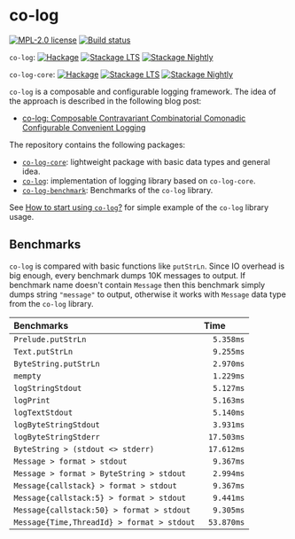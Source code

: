 # co-log

[![MPL-2.0 license](https://img.shields.io/badge/license-MPL--2.0-blue.svg)](https://github.com/kowainik/co-log/blob/master/LICENSE)
[![Build status](https://secure.travis-ci.org/kowainik/co-log.svg)](https://travis-ci.org/kowainik/co-log)

`co-log`:
[![Hackage](https://img.shields.io/hackage/v/co-log.svg)](https://hackage.haskell.org/package/co-log)
[![Stackage LTS](http://stackage.org/package/co-log/badge/lts)](http://stackage.org/lts/package/co-log)
[![Stackage Nightly](http://stackage.org/package/co-log/badge/nightly)](http://stackage.org/nightly/package/co-log)

`co-log-core`:
[![Hackage](https://img.shields.io/hackage/v/co-log-core.svg)](https://hackage.haskell.org/package/co-log-core)
[![Stackage LTS](http://stackage.org/package/co-log-core/badge/lts)](http://stackage.org/lts/package/co-log-core)
[![Stackage Nightly](http://stackage.org/package/co-log-core/badge/nightly)](http://stackage.org/nightly/package/co-log-core)

`co-log` is a composable and configurable logging framework. The idea of the approach is
described in the following blog post:

* [co-log: Composable Contravariant Combinatorial Comonadic Configurable Convenient Logging](https://kowainik.github.io/posts/2018-09-25-co-log)

The repository contains the following packages:

* [`co-log-core`](co-log-core): lightweight package with basic data types and
  general idea.
* [`co-log`](co-log): implementation of logging library based on `co-log-core`.
* [`co-log-benchmark`](co-log-benchmark): Benchmarks of the `co-log` library.

See [How to start using `co-log`?](co-log/README.md) for simple example of the
`co-log` library usage.

## Benchmarks

`co-log` is compared with basic functions like `putStrLn`. Since IO overhead is
big enough, every benchmark dumps 10K messages to output. If benchmark name
doesn't contain `Message` then this benchmark simply dumps string `"message"`
to output, otherwise it works with `Message` data type from the `co-log`
library.

| Benchmarks                                 | Time        |
| :----------------------------------------- | :---------- |
| `Prelude.putStrLn`                         | `  5.358ms` |
| `Text.putStrLn`                            | `  9.255ms` |
| `ByteString.putStrLn`                      | `  2.970ms` |
| `mempty`                                   | `  1.229ms` |
| `logStringStdout`                          | `  5.127ms` |
| `logPrint`                                 | `  5.163ms` |
| `logTextStdout`                            | `  5.140ms` |
| `logByteStringStdout`                      | `  3.931ms` |
| `logByteStringStderr`                      | ` 17.503ms` |
| `ByteString > (stdout <> stderr)`          | ` 17.612ms` |
| `Message > format > stdout`                | `  9.367ms` |
| `Message > format > ByteString > stdout`   | `  2.994ms` |
| `Message{callstack} > format > stdout`     | `  9.367ms` |
| `Message{callstack:5} > format > stdout`   | `  9.441ms` |
| `Message{callstack:50} > format > stdout`  | `  9.305ms` |
| `Message{Time,ThreadId} > format > stdout` | ` 53.870ms` |
